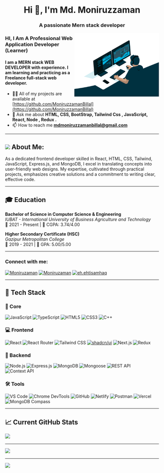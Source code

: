 


<h1 align="center">Hi 👋, I'm Md. Moniruzzaman</h1>
<h3 align="center">A passionate Mern stack developer</h3>

<img align="right" alt="coding" width="55%" src="https://github.com/MoniruzzamanBillal/MoniruzzamanBillal/blob/69536e2b511026e0d0f9a09cfc8dc685ecdbea1b/code.gif">
<h3 align="left">HI, I Am A Professional Web Application Developer (Learner)</h3>




<h4 align="left">I am a MERN stack WEB DEVELOPER with experience. I am learning and practicing as a Freelance full-stack web developer.</h4>


- 👨‍💻 All of my projects are available at [https://github.com/MoniruzzamanBillal](https://github.com/MoniruzzamanBillal)
- 💬 Ask me about **HTML, CSS, BootStrap, Tailwind Css , JavaScript, React, Node , Redux .**
- 📫 How to reach me **mdmoniruzzamanbillal@gmail.com**


---

## <img src="https://media.giphy.com/media/WUlplcMpOCEmTGBtBW/giphy.gif" width="40"> **About Me:**
As a dedicated frontend developer skilled in React, HTML, CSS, Tailwind, JavaScript, Express.js, and MongoDB, I excel in translating concepts into user-friendly web designs. My expertise, cultivated through practical projects, emphasizes creative solutions and a commitment to writing clear, effective code.

---



## 🎓 Education

**Bachelor of Science in Computer Science & Engineering**  
*IUBAT - International University of Business Agriculture and Technology*  
📅 2021 - Present | 🎯 CGPA: 3.74/4.00

**Higher Secondary Certificate (HSC)**  
*Gazipur Metropolitan College*  
📅 2019 - 2021 | 🎯 GPA: 5.00/5.00

---



<h3 align="left">Connect with me:</h3>
<p align="left">
<a href="https://x.com/MdMoniruzz48991" target="blank"><img align="center" src="https://raw.githubusercontent.com/rahuldkjain/github-profile-readme-generator/master/src/images/icons/Social/twitter.svg" alt="Moniruzaman" height="30" width="40" /></a>
<a href="https://linkedin.com/in/MoniruzzamanBillal3018" target="blank"><img align="center" src="https://raw.githubusercontent.com/rahuldkjain/github-profile-readme-generator/master/src/images/icons/Social/linked-in-alt.svg" alt="Moniruzaman" height="30" width="40" /></a>
<a href="https://www.facebook.com/MoniruzzamanBillal3018" target="blank"><img align="center" src="https://raw.githubusercontent.com/rahuldkjain/github-profile-readme-generator/master/src/images/icons/Social/facebook.svg" alt="eh.ehtisamhaq" height="30" width="40" /></a>

</p>

---

## 🧰 Tech Stack

### 🔹 Core
![JavaScript](https://img.shields.io/badge/JavaScript-F7DF1E?style=for-the-badge&logo=javascript&logoColor=black)
![TypeScript](https://img.shields.io/badge/TypeScript-3178C6?style=for-the-badge&logo=typescript&logoColor=white)
![HTML5](https://img.shields.io/badge/HTML5-E34F26?style=for-the-badge&logo=html5&logoColor=white)
![CSS3](https://img.shields.io/badge/CSS3-1572B6?style=for-the-badge&logo=css3&logoColor=white)
![C++](https://img.shields.io/badge/C++-00599C?style=for-the-badge&logo=c%2B%2B&logoColor=white)

### 💻 Frontend
![React](https://img.shields.io/badge/React-20232A?style=for-the-badge&logo=react&logoColor=61DAFB)
![React Router](https://img.shields.io/badge/React_Router-CA4245?style=for-the-badge&logo=react-router&logoColor=white)
![Tailwind CSS](https://img.shields.io/badge/Tailwind_CSS-38B2AC?style=for-the-badge&logo=tailwind-css&logoColor=white)
[![shadcn/ui](https://img.shields.io/badge/shadcn-ui-%23000000?style=for-the-badge)](https://ui.shadcn.com)
![Next.js](https://img.shields.io/badge/Next.js-000000?style=for-the-badge&logo=nextdotjs&logoColor=white)
![Redux](https://img.shields.io/badge/Redux-764ABC?style=for-the-badge&logo=redux&logoColor=white)

### 🔧 Backend
![Node.js](https://img.shields.io/badge/Node.js-339933?style=for-the-badge&logo=nodedotjs&logoColor=white)
![Express.js](https://img.shields.io/badge/Express.js-000000?style=for-the-badge&logo=express&logoColor=white)
![MongoDB](https://img.shields.io/badge/MongoDB-4EA94B?style=for-the-badge&logo=mongodb&logoColor=white)
![Mongoose](https://img.shields.io/badge/Mongoose-880000?style=for-the-badge&logo=mongoose&logoColor=white)
![REST API](https://img.shields.io/badge/REST_API-FF6F00?style=for-the-badge)
![Context API](https://img.shields.io/badge/Context_API-61DAFB?style=for-the-badge&logo=react&logoColor=white)


### 🛠️ Tools
![VS Code](https://img.shields.io/badge/VS_Code-007ACC?style=for-the-badge&logo=visual-studio-code&logoColor=white)
![Chrome DevTools](https://img.shields.io/badge/Chrome_DevTools-4285F4?style=for-the-badge&logo=googlechrome&logoColor=white)
![GitHub](https://img.shields.io/badge/GitHub-181717?style=for-the-badge&logo=github&logoColor=white)
![Netlify](https://img.shields.io/badge/Netlify-00C7B7?style=for-the-badge&logo=netlify&logoColor=white)
![Postman](https://img.shields.io/badge/Postman-FF6C37?style=for-the-badge&logo=postman&logoColor=white)
![Vercel](https://img.shields.io/badge/Vercel-000000?style=for-the-badge&logo=vercel&logoColor=white)
![MongoDB Compass](https://img.shields.io/badge/MongoDB_Compass-47A248?style=for-the-badge&logo=mongodb&logoColor=white)


---


## 📈 Current GitHub Stats

![](https://github-readme-stats.vercel.app/api?username=MoniruzzamanBillal&theme=dark&hide_border=false&include_all_commits=false&count_private=true)

---

![](https://nirzak-streak-stats.vercel.app/?user=MoniruzzamanBillal&theme=dark&hide_border=false)

---


![](https://github-readme-stats.vercel.app/api/top-langs/?username=MoniruzzamanBillal&theme=dark&hide_border=false&include_all_commits=false&count_private=true&layout=compact)



